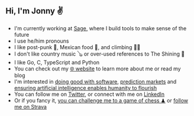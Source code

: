 ## Hi, I'm Jonny ✌

- I'm currently working at [Sage,](https://sage-future.org) where I build tools to make sense of the future
- I use he/him pronouns
- I like post-punk 🎸, Mexican food 🌮, and climbing 🧗‍♂️
- I don't like country music 🪕 or over-used references to The Shining 🔪
- I like Go, C, TypeScript and Python
- You can check out my [🌐 website](https://jonnyspicer.com) to learn more about me or read my blog
- I'm interested in [doing good with software](https://forum.effectivealtruism.org/posts/RRT5ApXHnvvzgnYy8/ea-london-hackathon-retrospective), [prediction markets](https://astralcodexten.substack.com/p/prediction-market-faq) and [ensuring artificial intelligence enables humanity to flourish](https://jonnyspicer.com/ai/)
- You can follow me on [Twitter,](https://twitter.com/jjspicer) or connect with me on [LinkedIn](https://www.linkedin.com/in/jonnyspicer/)
- Or if you fancy it, [you can challenge me to a game of chess ♟](https://www.chess.com/play/online/new?opponent=jspicer) or [follow me on Strava](https://www.strava.com/athletes/28216169)
